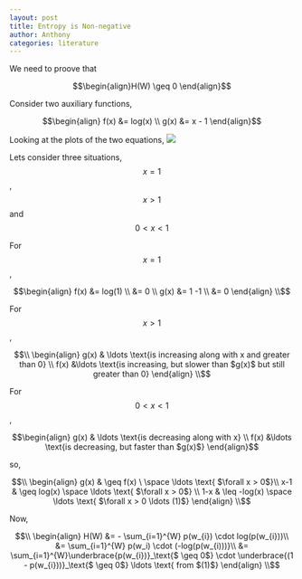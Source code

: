 ```yaml
---
layout: post
title: Entropy is Non-negative
author: Anthony
categories: literature
---
```


We need to proove that

$$\begin{align}H(W) \geq 0 \end{align}$$

Consider two auxiliary functions,

$$\begin{align} f(x) &= log(x) \\ g(x) &= x - 1 \end{align}$$

Looking at the plots of the  two equations,
![](https://i.ibb.co/j3NgYT5/log-lin-plot.png)

Lets consider three situations, $$x = 1$$, $$x > 1$$ and $$0< x < 1$$

For $$x = 1$$,

$$\begin{align} f(x) &= log(1) \\ &= 0 \\ g(x) &= 1 -1 \\ &= 0 \end{align}
\\$$

For $$x > 1$$,  

$$\\
\begin{align}
g(x) & \ldots \text{is increasing along with x and greater than 0} \\
f(x) &\ldots \text{is increasing, but slower than $g(x)$ but still greater than 0}
\end{align}
\\$$

For $$0 < x < 1$$,

$$\begin{align}
g(x) & \ldots \text{is decreasing along with x} \\
f(x) &\ldots \text{is decreasing, but faster than $g(x)$}
\end{align}$$

so,

$$\\
\begin{align}
g(x) & \geq f(x) \ \space \ldots \text{ $\forall x > 0$}\\
x-1 & \geq log(x) \space \ldots \text{ $\forall x > 0$} \\
1-x & \leq -log(x) \space \ldots \text{ $\forall x > 0  \ldots (1)$}
\end{align}
\\$$

Now,

$$\\
\begin{align}
H(W) &= - \sum_{i=1}^{W} p(w_{i}) \cdot log(p(w_{i}))\\
&= \sum_{i=1}^{W} p(w_i) \cdot (-log(p(w_{i)))}\\
&= \sum_{i=1}^{W}\underbrace{p(w_{i})}_\text{$ \geq 0$} \cdot \underbrace{(1 - p(w_{i}))}_\text{$ \geq 0$} \ldots \text{ from $(1)$}
\end{align}
\\$$
